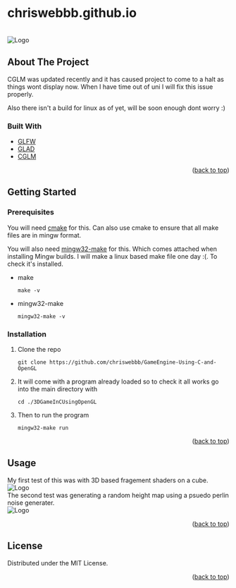 # chriswebbb.github.io

<div id="top"></div>


<!-- PROJECT LOGO -->
<br />
<div align="left">
  
  <a>
    <img src="my-react-app-two/public/images/webpage.png" alt="Logo" width="auto" height="auto">
  </a>
  
</div>


<!-- ABOUT THE PROJECT -->
## About The Project

CGLM was updated recently and it has caused project to come to a halt as things wont display now. When I have time out of uni I will fix this issue properly.

Also there isn't a build for linux as of yet, will be soon enough dont worry :)

### Built With

* [GLFW](https://www.glfw.org/)
* [GLAD](https://glad.dav1d.de/)
* [CGLM](https://github.com/recp/cglm)

<p align="right">(<a href="#top">back to top</a>)</p>



<!-- GETTING STARTED -->
## Getting Started

### Prerequisites

You will need [cmake](https://cmake.org/) for this. Can also use cmake to ensure that all make files are in mingw format.

You will also need [mingw32-make](https://www.mingw-w64.org/downloads/#mingw-builds) for this. Which comes attached when installing Mingw builds. I will make a linux based make file one day :(. To check it's installed.
* make
  ```
  make -v
  ```
* mingw32-make 
  ```
  mingw32-make -v
  ```

### Installation

1. Clone the repo
   ```
   git clone https://github.com/chriswebbb/GameEngine-Using-C-and-OpenGL
   ```

2. It will come with a program already loaded so to check it all works go into the main directory with 
   ```
   cd ./3DGameInCUsingOpenGL
   ```
3. Then to run the program
   ```
   mingw32-make run
   ```
<p align="right">(<a href="#top">back to top</a>)</p>

<!-- USAGE EXAMPLES -->
## Usage

My first test of this was with 3D based fragement shaders on a cube.<br/>
 <img src="my-react-app-two/public/images/webpage.png" alt="Logo" width="auto" height="auto"><br/>
The second test was generating a random height map using a psuedo perlin noise generater.<br/>
 <img src="my-react-app-two/public/images/webpage.png" alt="Logo" width="auto" height="auto"><br/>

<p align="right">(<a href="#top">back to top</a>)</p>

<!-- LICENSE -->
## License

Distributed under the MIT License.

<p align="right">(<a href="#top">back to top</a>)</p>
